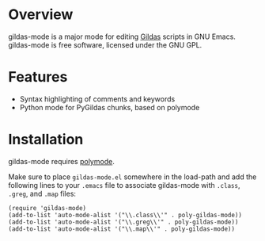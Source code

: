 # Overview

gildas-mode is a major mode for editing
[Gildas](http://www.iram.fr/IRAMFR/GILDAS) scripts in GNU Emacs.
gildas-mode is free software, licensed under the GNU GPL.

# Features

* Syntax highlighting of comments and keywords
* Python mode for PyGildas chunks, based on polymode

# Installation

gildas-mode requires [polymode](https://github.com/vitoshka/polymode).

Make sure to place `gildas-mode.el` somewhere in the load-path and add
the following lines to your `.emacs` file to associate gildas-mode
with `.class`, `.greg`, and `.map` files:

```emacs-lisp
(require 'gildas-mode)
(add-to-list 'auto-mode-alist '("\\.class\\'" . poly-gildas-mode))
(add-to-list 'auto-mode-alist '("\\.greg\\'" . poly-gildas-mode))
(add-to-list 'auto-mode-alist '("\\.map\\'" . poly-gildas-mode))
```
